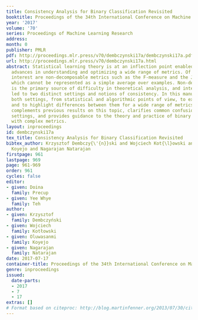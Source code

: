 ```yaml
---
title: Consistency Analysis for Binary Classification Revisited
booktitle: Proceedings of the 34th International Conference on Machine Learning
year: '2017'
volume: '70'
series: Proceedings of Machine Learning Research
address: 
month: 0
publisher: PMLR
pdf: http://proceedings.mlr.press/v70/dembczynski17a/dembczynski17a.pdf
url: http://proceedings.mlr.press/v70/dembczynski17a.html
abstract: Statistical learning theory is at an inflection point enabled by recent
  advances in understanding and optimizing a wide range of metrics. Of particular
  interest are non-decomposable metrics such as the F-measure and the Jaccard measure
  which cannot be represented as a simple average over examples. Non-decomposability
  is the primary source of difficulty in theoretical analysis, and interestingly has
  led to two distinct settings and notions of consistency. In this manuscript we analyze
  both settings, from statistical and algorithmic points of view, to explore the connections
  and to highlight differences between them for a wide range of metrics. The analysis
  complements previous results on this topic, clarifies common confusions around both
  settings, and provides guidance to the theory and practice of binary classification
  with complex metrics.
layout: inproceedings
id: dembczynski17a
tex_title: Consistency Analysis for Binary Classification Revisited
bibtex_author: Krzysztof Dembczy{\'{n}}ski and Wojciech Kot{\l}owski and Oluwasanmi
  Koyejo and Nagarajan Natarajan
firstpage: 961
lastpage: 969
page: 961-969
order: 961
cycles: false
editor:
- given: Doina
  family: Precup
- given: Yee Whye
  family: Teh
author:
- given: Krzysztof
  family: Dembczyński
- given: Wojciech
  family: Kotłowski
- given: Oluwasanmi
  family: Koyejo
- given: Nagarajan
  family: Natarajan
date: 2017-07-17
container-title: Proceedings of the 34th International Conference on Machine Learning
genre: inproceedings
issued:
  date-parts:
  - 2017
  - 7
  - 17
extras: []
# Format based on citeproc: http://blog.martinfenner.org/2013/07/30/citeproc-yaml-for-bibliographies/
---
```

